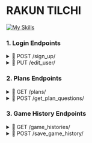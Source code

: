 # RAKUN TILCHI 

[![My Skills](https://skillicons.dev/icons?i=python,django,docker,postgres,flutter,react)](https://skillicons.dev) 

### 1. Login Endpoints 
<details>
<summary> 📌 POST /sign_up/ </summary>
  
### Login endpoint

> Request body: 
```json
{
"login": "umid",
"password": "umid0210" 
}
```

> Response (200): 
```json
{
 "user_id": 233
 "user_name": "Firuz Juraev"
}
```
</details>
<details>
<summary> 📌 PUT /edit_user/ </summary>
  
### Edit User Endpoint

> Request body: 
```json
{
"user_id": 4 
}
```

> Response (200): 
```json
{
 "user_id": 233,
 "user_name": "Firuz Juraev",
 "login": "fjuraev"
 "password": "ewing0506"
}
```
</details>



### 2. Plans Endpoints

<details>
<summary> 📌 GET /plans/ </summary>
  
### Plans Endpoint

> Response (200): 
```json
{
"1" { 
   "plan_id": 233,
   "plan_name": "English A1",
   "icon": "eng"
   "subscription": True }
"2" { 
   "plan_id": 123,
   "plan_name": "English A2",
   "icon": "eng"
   "subscription": False }
}
```
</details>



<details>
<summary> 📌 POST /get_plan_questions/ </summary>
  
### Get Plan Questions Endpoint

> Request
```json
{
  "plan_id": 23 
}

```


> Response (200): 
```json
{
"1" { 
   "word": "bear",
   "translation": "ayiq"}
"2" { 
   "word": "cat",
   "translation": "mushuk"}
... 
"300" { 
   "word": "forest",
   "translation": "o'rmon"}
}
```
</details>


### 3. Game History Endpoints 
<details>
<summary> 📌 GET /game_histories/ </summary>
  
### Game Histories Endpoint

> Response (200): 
```json
{
"1" { 
   "game_id": 233,
   "game_date": "01.12.2025",
   "end_time": "14:56"
   "plan_name": "English A1", 
   "players": [{"player_name": "Umid", "accuracy": "96", "score": "45/47", "winner": True},
               {"player_name": "Firuz", "accuracy": "93", "score": "41/44", "winner": False}] 

}
"2" { 
   "game_id": 300,
   "game_date": "21.12.2025",
   "end_time": "18:56"
   "plan_name": "English A2", 
   "players": [{"player_name": "Asil", "accuracy": "89", "score": "40/45", "winner": True},
               {"player_name": "Norboy", "accuracy": "88", "score": "39/44", "winner": False}] 
}
```
</details>



<details>
<summary> 📌 POST /save_game_history/ </summary>
  
### Save Game History Endpoint

> Request: 
```json
{
"game_date": "01.12.2025",
"end_time": "14:56"
"plan_id": 21, 
"players": [{"player_name": "Umid", "accuracy": "96", "score": "45/47", "winner": True},
            {"player_name": "Firuz", "accuracy": "93", "score": "41/44", "winner": False}] 

```

> Response (200): 
```json
{
 "message": "Saved successfully"
}
```

</details>



